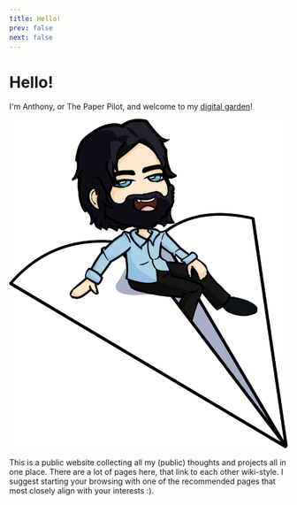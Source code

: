 ```yaml
---
title: Hello!
prev: false
next: false
---
```

# Hello!

I'm Anthony, or The Paper Pilot, and welcome to my [digital garden](/garden/digital-gardens/index.md)!

<img class="hero" src="/paperpilot.png" />

This is a public website collecting all my (public) thoughts and projects all in one place. There are a lot of pages here, that link to each other wiki-style. I suggest starting your browsing with one of the recommended pages that most closely align with your interests :).
